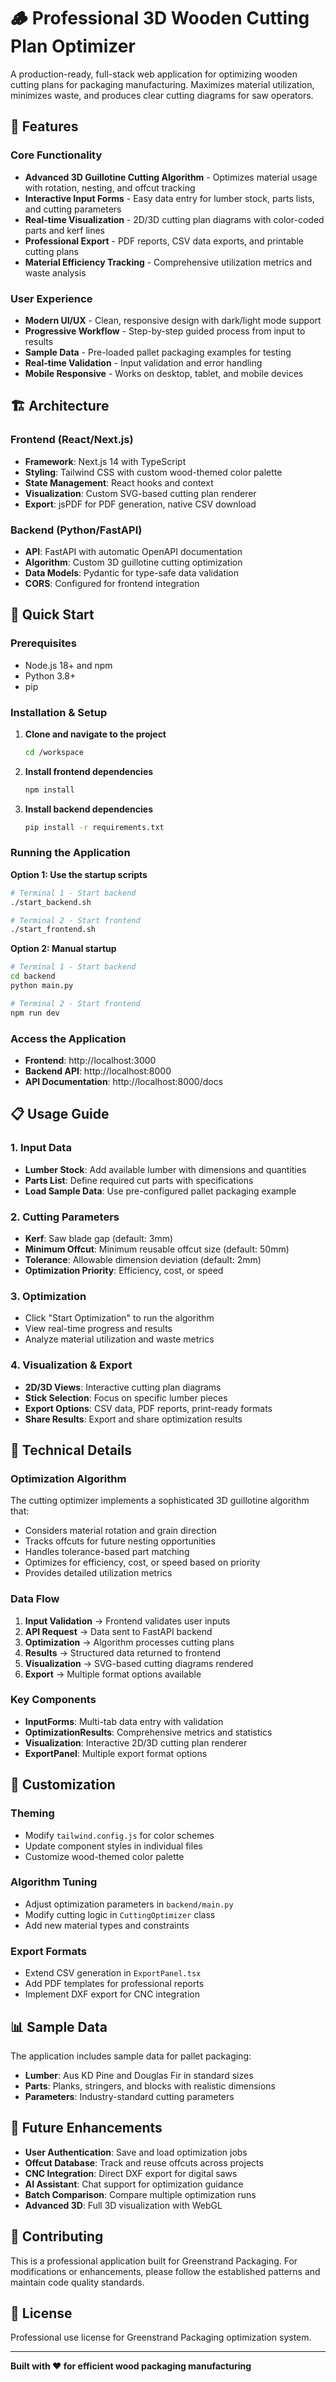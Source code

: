 # 🪵 Professional 3D Wooden Cutting Plan Optimizer

A production-ready, full-stack web application for optimizing wooden cutting plans for packaging manufacturing. Maximizes material utilization, minimizes waste, and produces clear cutting diagrams for saw operators.

## 🎯 Features

### Core Functionality
- **Advanced 3D Guillotine Cutting Algorithm** - Optimizes material usage with rotation, nesting, and offcut tracking
- **Interactive Input Forms** - Easy data entry for lumber stock, parts lists, and cutting parameters
- **Real-time Visualization** - 2D/3D cutting plan diagrams with color-coded parts and kerf lines
- **Professional Export** - PDF reports, CSV data exports, and printable cutting plans
- **Material Efficiency Tracking** - Comprehensive utilization metrics and waste analysis

### User Experience
- **Modern UI/UX** - Clean, responsive design with dark/light mode support
- **Progressive Workflow** - Step-by-step guided process from input to results
- **Sample Data** - Pre-loaded pallet packaging examples for testing
- **Real-time Validation** - Input validation and error handling
- **Mobile Responsive** - Works on desktop, tablet, and mobile devices

## 🏗️ Architecture

### Frontend (React/Next.js)
- **Framework**: Next.js 14 with TypeScript
- **Styling**: Tailwind CSS with custom wood-themed color palette
- **State Management**: React hooks and context
- **Visualization**: Custom SVG-based cutting plan renderer
- **Export**: jsPDF for PDF generation, native CSV download

### Backend (Python/FastAPI)
- **API**: FastAPI with automatic OpenAPI documentation
- **Algorithm**: Custom 3D guillotine cutting optimization
- **Data Models**: Pydantic for type-safe data validation
- **CORS**: Configured for frontend integration

## 🚀 Quick Start

### Prerequisites
- Node.js 18+ and npm
- Python 3.8+
- pip

### Installation & Setup

1. **Clone and navigate to the project**
   ```bash
   cd /workspace
   ```

2. **Install frontend dependencies**
   ```bash
   npm install
   ```

3. **Install backend dependencies**
   ```bash
   pip install -r requirements.txt
   ```

### Running the Application

**Option 1: Use the startup scripts**
```bash
# Terminal 1 - Start backend
./start_backend.sh

# Terminal 2 - Start frontend
./start_frontend.sh
```

**Option 2: Manual startup**
```bash
# Terminal 1 - Start backend
cd backend
python main.py

# Terminal 2 - Start frontend
npm run dev
```

### Access the Application
- **Frontend**: http://localhost:3000
- **Backend API**: http://localhost:8000
- **API Documentation**: http://localhost:8000/docs

## 📋 Usage Guide

### 1. Input Data
- **Lumber Stock**: Add available lumber with dimensions and quantities
- **Parts List**: Define required cut parts with specifications
- **Load Sample Data**: Use pre-configured pallet packaging example

### 2. Cutting Parameters
- **Kerf**: Saw blade gap (default: 3mm)
- **Minimum Offcut**: Minimum reusable offcut size (default: 50mm)
- **Tolerance**: Allowable dimension deviation (default: 2mm)
- **Optimization Priority**: Efficiency, cost, or speed

### 3. Optimization
- Click "Start Optimization" to run the algorithm
- View real-time progress and results
- Analyze material utilization and waste metrics

### 4. Visualization & Export
- **2D/3D Views**: Interactive cutting plan diagrams
- **Stick Selection**: Focus on specific lumber pieces
- **Export Options**: CSV data, PDF reports, print-ready formats
- **Share Results**: Export and share optimization results

## 🔧 Technical Details

### Optimization Algorithm
The cutting optimizer implements a sophisticated 3D guillotine algorithm that:
- Considers material rotation and grain direction
- Tracks offcuts for future nesting opportunities
- Handles tolerance-based part matching
- Optimizes for efficiency, cost, or speed based on priority
- Provides detailed utilization metrics

### Data Flow
1. **Input Validation** → Frontend validates user inputs
2. **API Request** → Data sent to FastAPI backend
3. **Optimization** → Algorithm processes cutting plans
4. **Results** → Structured data returned to frontend
5. **Visualization** → SVG-based cutting diagrams rendered
6. **Export** → Multiple format options available

### Key Components
- **InputForms**: Multi-tab data entry with validation
- **OptimizationResults**: Comprehensive metrics and statistics
- **Visualization**: Interactive 2D/3D cutting plan renderer
- **ExportPanel**: Multiple export format options

## 🎨 Customization

### Theming
- Modify `tailwind.config.js` for color schemes
- Update component styles in individual files
- Customize wood-themed color palette

### Algorithm Tuning
- Adjust optimization parameters in `backend/main.py`
- Modify cutting logic in `CuttingOptimizer` class
- Add new material types and constraints

### Export Formats
- Extend CSV generation in `ExportPanel.tsx`
- Add PDF templates for professional reports
- Implement DXF export for CNC integration

## 📊 Sample Data

The application includes sample data for pallet packaging:
- **Lumber**: Aus KD Pine and Douglas Fir in standard sizes
- **Parts**: Planks, stringers, and blocks with realistic dimensions
- **Parameters**: Industry-standard cutting parameters

## 🔮 Future Enhancements

- **User Authentication**: Save and load optimization jobs
- **Offcut Database**: Track and reuse offcuts across projects
- **CNC Integration**: Direct DXF export for digital saws
- **AI Assistant**: Chat support for optimization guidance
- **Batch Comparison**: Compare multiple optimization runs
- **Advanced 3D**: Full 3D visualization with WebGL

## 🤝 Contributing

This is a professional application built for Greenstrand Packaging. For modifications or enhancements, please follow the established patterns and maintain code quality standards.

## 📄 License

Professional use license for Greenstrand Packaging optimization system.

---

**Built with ❤️ for efficient wood packaging manufacturing**
